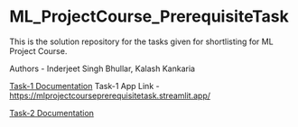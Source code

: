 # ML_ProjectCourse_PrerequisiteTask
This is the solution repository for the tasks given for shortlisting for ML Project Course.

Authors - Inderjeet Singh Bhullar, Kalash Kankaria

[Task-1 Documentation](Task_1/Task_1.md)
Task-1 App Link - https://mlprojectcourseprerequisitetask.streamlit.app/

[Task-2 Documentation](Task_2/Task_2.md)
